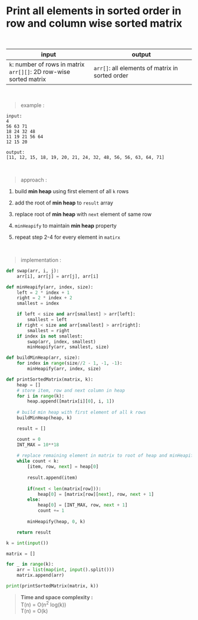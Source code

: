 # Print all elements in sorted order in row and column wise sorted matrix

<br>

| input | output |
| --- | --- |
| `k`: number of rows in matrix <br> `arr[][]`: 2D row-wise sorted matrix | `arr[]`: all elements of matrix in sorted order |

<br>

> example :

```
input:
4
56 63 71
18 24 32 48
11 19 21 56 64
12 15 20

output:
[11, 12, 15, 18, 19, 20, 21, 24, 32, 48, 56, 56, 63, 64, 71]
```

<br>

> approach :

1. build **min heap** using first element of all `k` rows

2. add the root of **min heap** to `result` array

3. replace root of **min heap** with `next` element of same row

4. `minHeapify` to maintain **min heap** property

5. repeat step 2-4 for every element in `matirx`

<br>

> implementation :

```python
def swap(arr, i, j):
    arr[i], arr[j] = arr[j], arr[i]

def minHeapify(arr, index, size):
    left = 2 * index + 1
    right = 2 * index + 2
    smallest = index

    if left < size and arr[smallest] > arr[left]:
        smallest = left
    if right < size and arr[smallest] > arr[right]:
        smallest = right
    if index is not smallest:
        swap(arr, index, smallest)
        minHeapify(arr, smallest, size)

def buildMinHeap(arr, size):
    for index in range(size//2 - 1, -1, -1):
        minHeapify(arr, index, size)

def printSortedMatrix(matrix, k):
    heap = []
    # store item, row and next column in heap
    for i in range(k):
        heap.append([matrix[i][0], i, 1])
    
    # build min heap with first element of all k rows
    buildMinHeap(heap, k)

    result = []

    count = 0
    INT_MAX = 10**18
    
    # replace remaining element in matrix to root of heap and minHeapify
    while count < k:
        [item, row, next] = heap[0]
        
        result.append(item)
        
        if(next < len(matrix[row])):
            heap[0] = [matrix[row][next], row, next + 1]
        else:
            heap[0] = [INT_MAX, row, next + 1]
            count += 1
        
        minHeapify(heap, 0, k)

    return result

k = int(input())

matrix = []

for _ in range(k):
    arr = list(map(int, input().split()))
    matrix.append(arr)

print(printSortedMatrix(matrix, k))
```

> **Time and space complexity :**
<br>T(n) = O(n<sup>2</sup> log(k))
<br>T(n) = O(k)

